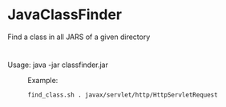 # JavaClassFinder
Find a class in all JARS of a given directory

#
Usage: java -jar classfinder.jar <dir> <class-name>
Example:	 
```
find_class.sh . javax/servlet/http/HttpServletRequest
```
